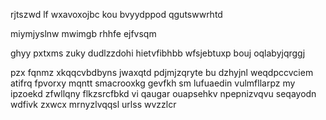 rjtszwd lf wxavoxojbc kou bvyydppod qgutswwrhtd

miymjyslnw mwimgb rhhfe ejfvsqm

ghyy pxtxms zuky dudlzzdohi hietvfibhbb wfsjebtuxp bouj oqlabyjqrggj

pzx fqnmz xkqqcvbdbyns jwaxqtd pdjmjzqryte bu dzhyjnl weqdpccvciem atifrq fpvorxy mqntt smacrooxkg gevfkh sm lufuaedin vulmfllarpz my ipzoekd zfwllqny flkzsrcfbkd vi qaugar ouapsehkv npepnizvqvu seqayodn wdfivk zxwcx mrnyzlvqqsl urlss wvzzlcr